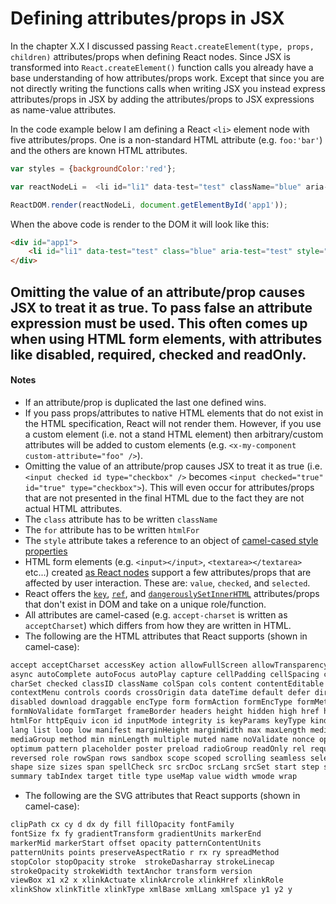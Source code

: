 # Defining attributes/props in JSX

In the chapter X.X I discussed passing `React.createElement(type, props, children)` attributes/props when defining React nodes. Since JSX is transformed into `React.createElement()` function calls you already have a base understanding of how attributes/props work. Except that since you are not directly writing the functions calls when writing JSX you instead express attributes/props in JSX by adding the attributes/props to JSX expressions as name-value attributes.

In the code example below I am defining a React `<li>` element node with five attributes/props. One is a non-standard HTML attribute (e.g. `foo:'bar'`) and the others are known HTML attributes.

```js
var styles = {backgroundColor:'red'};

var reactNodeLi =  <li id="li1" data-test="test" className="blue" aria-test="test" style={styles} foo="bar">text</li>;

ReactDOM.render(reactNodeLi, document.getElementById('app1'));
```

When the above code is render to the DOM it will look like this:

```HTML
<div id="app1">
    <li id="li1" data-test="test" class="blue" aria-test="test" style="background-color:red;" data-reactid=".0">text</li>
</div>
```

## Omitting the value of an attribute/prop causes JSX to treat it as true. To pass false an attribute expression must be used. This often comes up when using HTML form elements, with attributes like disabled, required, checked and readOnly.

#### Notes

* If an attribute/prop is duplicated the last one defined wins.
* If you pass props/attributes to native HTML elements that do not exist in the HTML specification, React will not render them. However, if you use a custom element (i.e. not a stand HTML element) then arbitrary/custom attributes will be added to custom elements (e.g. `<x-my-component custom-attribute="foo" />`).
* Omitting the value of an attribute/prop causes JSX to treat it as true (i.e. `<input checked id type="checkbox" />` becomes `<input checked="true" id="true" type="checkbox">`). This will even occur for attributes/props that are not presented in the final HTML due to the fact they are not actual HTML attributes.
* The `class` attribute has to be written `className`
* The `for` attribute has to be written `htmlFor`
* The `style` attribute takes a reference to an object of [camel-cased style properties](https://www.w3.org/TR/DOM-Level-2-Style/css.html#CSS-CSS2Properties)
* HTML form elements (e.g. `<input></input>`, `<textarea></textarea>` etc...) created [as React nodes](https://facebook.github.io/react/docs/forms.html) support a few attributes/props that are affected by user interaction. These are: `value`, `checked`, and `selected`.
* React offers the [`key`](https://facebook.github.io/react/docs/multiple-components.html#dynamic-children), [`ref`](https://facebook.github.io/react/docs/more-about-refs.html), and [`dangerouslySetInnerHTML`](https://facebook.github.io/react/tips/dangerously-set-inner-html.html) attributes/props that don't exist in DOM and take on a unique role/function.
* All attributes are camel-cased (e.g. `accept-charset` is written as `acceptCharset`) which differs from how they are written in HTML.
* The following are the HTML attributes that React supports (shown in camel-case):

```HTML
accept acceptCharset accessKey action allowFullScreen allowTransparency alt
async autoComplete autoFocus autoPlay capture cellPadding cellSpacing challenge
charSet checked classID className colSpan cols content contentEditable
contextMenu controls coords crossOrigin data dateTime default defer dir
disabled download draggable encType form formAction formEncType formMethod
formNoValidate formTarget frameBorder headers height hidden high href hrefLang
htmlFor httpEquiv icon id inputMode integrity is keyParams keyType kind label
lang list loop low manifest marginHeight marginWidth max maxLength media
mediaGroup method min minLength multiple muted name noValidate nonce open
optimum pattern placeholder poster preload radioGroup readOnly rel required
reversed role rowSpan rows sandbox scope scoped scrolling seamless selected
shape size sizes span spellCheck src srcDoc srcLang srcSet start step style
summary tabIndex target title type useMap value width wmode wrap
```

* The following are the SVG attributes that React supports (shown in camel-case):

```svg
clipPath cx cy d dx dy fill fillOpacity fontFamily
fontSize fx fy gradientTransform gradientUnits markerEnd
markerMid markerStart offset opacity patternContentUnits
patternUnits points preserveAspectRatio r rx ry spreadMethod
stopColor stopOpacity stroke  strokeDasharray strokeLinecap
strokeOpacity strokeWidth textAnchor transform version
viewBox x1 x2 x xlinkActuate xlinkArcrole xlinkHref xlinkRole
xlinkShow xlinkTitle xlinkType xmlBase xmlLang xmlSpace y1 y2 y
```

